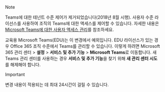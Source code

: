 > [!NOTE]
> Teams에 대한 테넌트 수준 제어가 제거되었습니다(2018년 8월 시행). 사용자 수준 라이선스를 사용하여 조직의 Teams에 대한 액세스를 제어할 수 있습니다. 자세한 내용은 [Microsoft Teams에 대한 사용자 액세스 관리](../user-access.md)를 참조하세요.

교육용 Microsoft Teams(EDU)는 이 변경에서 예외입니다. EDU 라이선스가 있는 경우 Office 365 조직 수준에서 Teams를 관리할 수 있습니다. 이렇게 하려면 Microsoft 365 관리 센터 > **설정** > **서비스 및 추가 기능** > **Microsoft Teams**로 이동합니다. 새 Teams 관리 센터를 사용하는 경우 **서비스 및 추가 기능**을 찾기 위해 **새 관리 센터 시도**를 해제해야 합니다. 

> [!IMPORTANT]
> 변경 내용이 적용되는 데 최대 24시간이 걸릴 수 있습니다. 
